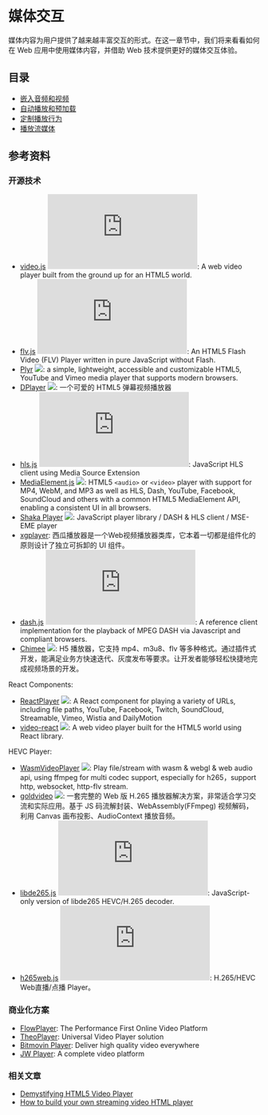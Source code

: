 # 媒体交互

媒体内容为用户提供了越来越丰富交互的形式。在这一章节中，我们将来看看如何在 Web 应用中使用媒体内容，并借助 Web 技术提供更好的媒体交互体验。

## 目录

- [嵌入音频和视频](./01_audio_and_video)
- [自动播放和预加载](./02_autoplay_and_preload)
- [定制播放行为](./03_player)
- [播放流媒体](./04_stream)

## 参考资料

### 开源技术

- [video.js](https://github.com/videojs/video.js) ![](https://img.shields.io/github/stars/videojs/video.js?style=social): A web video player built from the ground up for an HTML5 world.
- [flv.js](https://github.com/bilibili/flv.js) ![](https://img.shields.io/github/stars/bilibili/flv.js?style=social): An HTML5 Flash Video (FLV) Player written in pure JavaScript without Flash.
- [Plyr](https://github.com/sampotts/plyr) ![](https://img.shields.io/github/stars/sampotts/plyr?style=social): a simple, lightweight, accessible and customizable HTML5, YouTube and Vimeo media player that supports modern browsers.
- [DPlayer](https://github.com/DIYgod/DPlayer) ![](https://img.shields.io/github/stars/DIYgod/DPlayer?style=social): 一个可爱的 HTML5 弹幕视频播放器
- [hls.js](https://github.com/video-dev/hls.js) ![](https://img.shields.io/github/stars/video-dev/hls.js?style=social): JavaScript HLS client using Media Source Extension
- [MediaElement.js](https://github.com/mediaelement/mediaelement) ![](https://img.shields.io/github/stars/mediaelement/mediaelement?style=social): HTML5 `<audio>` or `<video>` player with support for MP4, WebM, and MP3 as well as HLS, Dash, YouTube, Facebook, SoundCloud and others with a common HTML5 MediaElement API, enabling a consistent UI in all browsers.
- [Shaka Player](https://github.com/google/shaka-player) ![](https://img.shields.io/github/stars/google/shaka-player?style=social): JavaScript player library / DASH & HLS client / MSE-EME player
- [xgplayer](https://github.com/bytedance/xgplayer): 西瓜播放器是一个Web视频播放器类库，它本着一切都是组件化的原则设计了独立可拆卸的 UI 组件。
- [dash.js](https://github.com/Dash-Industry-Forum/dash.js) ![](https://img.shields.io/github/stars/Dash-Industry-Forum/dash.js?style=social): A reference client implementation for the playback of MPEG DASH via Javascript and compliant browsers.
- [Chimee](https://github.com/Chimeejs/chimee) ![](https://img.shields.io/github/stars/Chimeejs/chimee?style=social): H5 播放器，它支持 mp4、m3u8、flv 等多种格式。通过插件式开发，能满足业务方快速迭代、灰度发布等要求。让开发者能够轻松快捷地完成视频场景的开发。

React Components: 

- [ReactPlayer](https://github.com/CookPete/react-player) ![](https://img.shields.io/github/stars/CookPete/react-player?style=social): A React component for playing a variety of URLs, including file paths, YouTube, Facebook, Twitch, SoundCloud, Streamable, Vimeo, Wistia and DailyMotion
- [video-react](https://github.com/video-react/video-react) ![](https://img.shields.io/github/stars/video-react/video-react?style=social): A web video player built for the HTML5 world using React library.

HEVC Player:

- [WasmVideoPlayer](https://github.com/sonysuqin/WasmVideoPlayer) ![](https://img.shields.io/github/stars/sonysuqin/WasmVideoPlayer?style=social): Play file/stream with wasm & webgl & web audio api, using ffmpeg for multi codec support, especially for h265，support http, websocket, http-flv stream.
- [goldvideo](https://github.com/goldvideo/h265player) ![](https://img.shields.io/github/stars/goldvideo/h265player?style=social): 一套完整的 Web 版 H.265 播放器解决方案，非常适合学习交流和实际应用。基于 JS 码流解封装、WebAssembly(FFmpeg) 视频解码，利用 Canvas 画布投影、AudioContext 播放音频。
- [libde265.js](https://github.com/strukturag/libde265.js) ![](https://img.shields.io/github/stars/strukturag/libde265.js?style=social): JavaScript-only version of libde265 HEVC/H.265 decoder.
- [h265web.js](https://github.com/numberwolf/h265web.js) ![](https://img.shields.io/github/stars/numberwolf/h265web.js?style=social): H.265/HEVC Web直播/点播 Player。

### 商业化方案

- [FlowPlayer](https://flowplayer.com/): The Performance First Online Video Platform
- [TheoPlayer](https://www.theoplayer.com/): Universal Video Player solution
- [Bitmovin Player](https://bitmovin.com/docs/player): Deliver high quality video everywhere
- [JW Player](https://www.jwplayer.com/): A complete video platform

### 相关文章

- [Demystifying HTML5 Video Player](https://medium.com/@eyevinntechnology/demystifying-html5-video-player-e480846328f0)
- [How to build your own streaming video HTML player](https://medium.com/@eyevinntechnology/how-to-build-your-own-streaming-video-html-player-6ee85d4d078a)